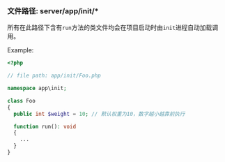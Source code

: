 
### 文件路径: server/app/init/*

所有在此路径下含有`run`方法的类文件均会在项目启动时由`init`进程自动加载调用。

Example:

```php
<?php

// file path: app/init/Foo.php

namespace app\init;

class Foo
{
  public int $weight = 10; // 默认权重为10，数字越小越靠前执行

  function run(): void
  {
    ...
  }
}

```
